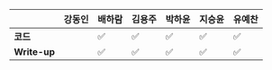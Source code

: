 |              | 강동인 | 배하람 | 김용주 | 박하윤 | 지승윤 | 유예찬 |
| ------------ | ------ | ------ | ------ | ------ | ------ | ------------ |
| **코드**     ||:white_check_mark:|:white_check_mark:| :white_check_mark:|:white_check_mark:|:white_check_mark:|
| **Write-up** ||:white_check_mark:|:white_check_mark:| :white_check_mark:|:white_check_mark:|:white_check_mark:|
